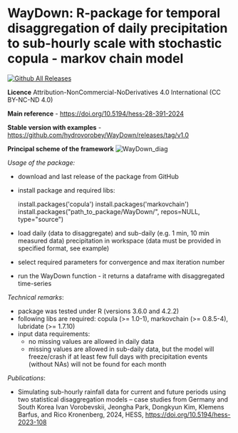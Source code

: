 # WayDown: **R-package for temporal disaggregation of daily precipitation to sub-hourly scale with stochastic copula - markov chain model** 

[![Github All Releases](https://img.shields.io/github/downloads/hydrovorobey/WayDown/total.svg)]()

**Licence** Attribution-NonCommercial-NoDerivatives 4.0 International (CC BY-NC-ND 4.0)

**Main reference** - https://doi.org/10.5194/hess-28-391-2024

**Stable version with examples** - https://github.com/hydrovorobey/WayDown/releases/tag/v1.0


**Principal scheme of the framework**
![WayDown_diag](https://github.com/hydrovorobey/WayDown/assets/25793656/5b300688-05c8-432f-8547-153028048a20)





*Usage of the package:*
- download and last release of the package from GitHub
- install package and required libs:
  
   install.packages('copula')
   install.packages('markovchain')
   install.packages("path_to_package/WayDown/", repos=NULL, type="source")

- load daily (data to disaggregate) and sub-daily (e.g. 1 min, 10 min measured data) precipitation in workspace (data must be provided in specified format, see example)
- select required parameters for convergence and max iteration number
- run the WayDown function - it returns a dataframe with disaggregated time-series

*Technical remarks*:
- package was tested under R (versions 3.6.0 and 4.2.2)
- following libs are required: copula (>= 1.0-1), markovchain (>= 0.8.5-4), lubridate (>= 1.7.10)
- input data requirements: 
    - no missing values are allowed in daily data
    - missing values are allowed in sub-daily data, but the model will freeze/crash if at least few full days with precipitation events (without NAs) will not be found for each month

*Publications*:
- Simulating sub-hourly rainfall data for current and future periods using two statistical disaggregation models – case studies from Germany and South Korea
Ivan Vorobevskii, Jeongha Park, Dongkyun Kim, Klemens Barfus, and Rico Kronenberg, 2024, HESS, https://doi.org/10.5194/hess-2023-108


